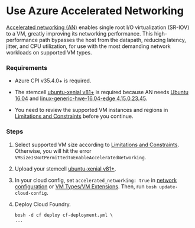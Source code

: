# Use Azure Accelerated Networking

[Accelerated networking (AN)](https://docs.microsoft.com/en-us/azure/virtual-network/create-vm-accelerated-networking-cli) enables single root I/O virtualization (SR-IOV) to a VM, greatly improving its networking performance. This high-performance path bypasses the host from the datapath, reducing latency, jitter, and CPU utilization, for use with the most demanding network workloads on supported VM types.

### Requirements

* Azure CPI v35.4.0+ is required.

* The stemcell [ubuntu-xenial v81+](http://bosh.io/stemcells/bosh-azure-hyperv-ubuntu-xenial-go_agent) is required because AN needs [Ubuntu 16.04](https://docs.microsoft.com/en-us/azure/virtual-network/create-vm-accelerated-networking-cli#supported-operating-systems) and [linux-generic-hwe-16.04-edge 4.15.0.23.45](https://github.com/cloudfoundry/bosh-linux-stemcell-builder/issues/47).

* You need to review the supported VM instances and regions in [Limitations and Constraints](https://docs.microsoft.com/en-us/azure/virtual-network/create-vm-accelerated-networking-cli#limitations-and-constraints) before you continue.

### Steps

1. Select supported VM size according to [Limitations and Constraints](https://docs.microsoft.com/en-us/azure/virtual-network/create-vm-accelerated-networking-cli#limitations-and-constraints). Otherwise, you will hit the error `VMSizeIsNotPermittedToEnableAcceleratedNetworking`.

1. Upload your stemcell [ubuntu-xenial v81+](http://bosh.io/stemcells/bosh-azure-hyperv-ubuntu-xenial-go_agent).

1. In your cloud config, set `accelerated_networking: true` in [network configuration](http://bosh.io/docs/azure-cpi/#dynamic-network-or-manual-network) or [VM Types/VM Extensions](http://bosh.io/docs/azure-cpi/#resource-pools). Then, run `bosh update-cloud-config`.

1. Deploy Cloud Foundry.

    ```
    bosh -d cf deploy cf-deployment.yml \
    ...
    ```

